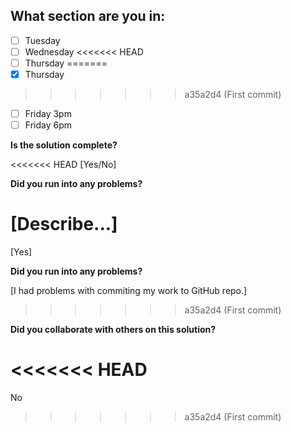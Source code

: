 <!--
  CTP STUDENTS
  Use this pull request template to provide assignment submissions.
  If you plan on continuing to work on the code, you can open the
  pull request as a DRAFT. When done open the pull request.
-->

<!--
TITLE: Include your section in the pull request title
 -->

## What section are you in:

- [ ] Tuesday
- [ ] Wednesday
<<<<<<< HEAD
- [ ] Thursday
=======
- [X] Thursday
>>>>>>> a35a2d4 (First commit)
- [ ] Friday 3pm
- [ ] Friday 6pm

**Is the solution complete?**

<<<<<<< HEAD
[Yes/No]

**Did you run into any problems?**

[Describe...]
=======
[Yes]

**Did you run into any problems?**

[I had problems with commiting my work to GitHub repo.]
>>>>>>> a35a2d4 (First commit)

**Did you collaborate with others on this solution?**

<!-- Provide collaborators github usernames -->
<<<<<<< HEAD
=======
No
>>>>>>> a35a2d4 (First commit)
